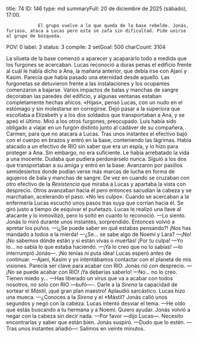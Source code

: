 title:          74
ID:             146
type:           md
summaryFull:    20 de diciembre de 2025 (sábado), 17:00.
                
                El grupo vuelve a lo que queda de la base rebelde. Jonás, furioso, ataca a Lucas pero este se zafa sin dificultad. Pide unirse al grupo de búsqueda.
POV:            0
label:          3
status:         3
compile:        2
setGoal:        500
charCount:      3104



La silueta de la base comenzó a aparecer y acapararlo todo a medida que los furgones se acercaban. Lucas reconoció a duras penas el edificio frente al cuál le había dicho a Ana, la mañana anterior, que debía irse con Ajani y Kasim.
Parecía que había pasado una eternidad desde aquello.
Las furgonetas se detuvieron frente a las instalaciones y los ocupantes comenzaron a bajarse. Varios impactos de balas y manchas de sangre decoraban las paredes del edificio, y algunas ventanas estaban completamente hechas añicos.
«Hijas», pensó Lucas, con un nudo en el estómago y sin molestarse en corregirse.
Dejó pasar a la superiora que escoltaba a Elizabeth y a los dos soldados que transportaban a Ana, y se apeó el último.
Miró a los otros furgones, preocupado.
Luís había sido obligado a viajar en un furgón distinto junto al cadáver de su compañera, Carmen, para que no atacara a Lucas. Tras unos instantes el efectivo bajó con el cuerpo en brazos y entró en la base, conteniendo las lágrimas.
Había atacado a un efectivo de RIO sin saber que era un espía, y lo hizo para proteger a Ana. Sin embargo, no era suficiente. Le había arrebatado la vida a una inocente.
Dudaba que pudiera perdonárselo nunca.
Siguió a los dos que transportaban a su amiga y entró en la base. Avanzaron por pasillos semidesiertos donde podían verse más marcas de lucha en forma de agujeros de bala y manchas de sangre.
De vez en cuando se cruzaban con otro efectivo de la *Resistencia* que miraba a Lucas y apartaba la vista con desprecio. Otros avanzaban hacia él pero entonces sacudían la cabeza y se marchaban, acelerando el paso.
«No les culpo».
Cuando se acercaban a la enfermería Lucas escuchó unos pasos tras suya que corrían hacia él.
Se giró justo a tiempo de esquivar el puñetazo. Lucas le realizó una llave al atacante y lo inmovilizó, pero lo soltó en cuanto lo reconoció.
—Lo siento.
Jonás lo miró durante unos instantes, sorprendido. Entonces volvió a apretar los puños.
—¡¿Se puede saber en qué estabas pensando?! ¡Nos has mandado a todos a la mierda!
—¿Se... se sabe algo de Noemí y Lara?
—¡No! ¡No sabemos dónde están y si están vivas o muertas! ¡Por tu culpa!
—Yo lo... no sabía lo que estaba haciendo.
—¡Ya lo creo que no lo sabías! —lo interrumpió Jonás—. ¡No tenías ni puta idea!
Lucas esperó antes de continuar.
—Ajani, Kasim y yo intentábamos contactar con el planeta de mis visiones. Parecía ser clave para acabar con RIO.
Jonás rió con desprecio.
—¡No se puede acabar con RIO! ¡Ya deberías saberlo!
—No... no lo creo. Tienen miedo y...
—Has liberado un virus que va a acabar con todos nosotros, no solo con RIO —bufó—-. Darle a la *Sirena* la capacidad de sortear el *Mástil*, ¡qué gran plan maestro!
Aplaudió sarcástico. Lucas hizo una mueca.
—¿Conoces a la *Sirena* y el *Mástil?
Jonás calló unos segundos y negó con la cabeza. Lucas intentó desviar el tema.
—He oído que estás buscando a tu hermana y a Noemí. Quiero ayudar.
Jonás volvió a negar con la cabeza sin decir nada.
—Por favor —dijo Lucas—. Necesito encontrarlas y saber que están bien.
Jonás suspiró.
—Dudo que lo estén. —Tras unos instantes añadió—: Salimos en veinte minutos.